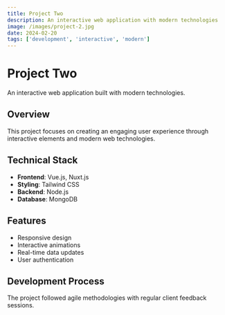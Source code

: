 ```yaml
---
title: Project Two
description: An interactive web application with modern technologies
image: /images/project-2.jpg
date: 2024-02-20
tags: ['development', 'interactive', 'modern']
---
```


# Project Two

An interactive web application built with modern technologies.

## Overview

This project focuses on creating an engaging user experience through interactive elements and modern web technologies.

## Technical Stack

- **Frontend**: Vue.js, Nuxt.js
- **Styling**: Tailwind CSS
- **Backend**: Node.js
- **Database**: MongoDB

## Features

- Responsive design
- Interactive animations
- Real-time data updates
- User authentication

## Development Process

The project followed agile methodologies with regular client feedback sessions. 